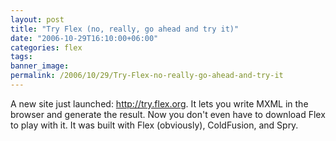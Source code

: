 ```yaml
---
layout: post
title: "Try Flex (no, really, go ahead and try it)"
date: "2006-10-29T16:10:00+06:00"
categories: flex 
tags: 
banner_image: 
permalink: /2006/10/29/Try-Flex-no-really-go-ahead-and-try-it
---
```


A new site just launched: <a href="http://try.flex.org">http://try.flex.org</a>. It lets you write MXML in the browser and generate the result. Now you don't even have to download Flex to play with it. It was built with Flex (obviously), ColdFusion, and Spry.